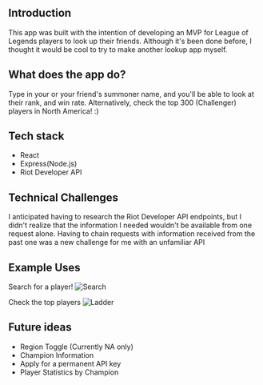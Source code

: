 ## Introduction

This app was built with the intention of developing an MVP for League of Legends players to look up their friends. Although it's been done before, I thought it would be cool to try to make another lookup app myself.

## What does the app do? 
Type in your or your friend's summoner name, and you'll be able to look at their rank, and win rate.
Alternatively, check the top 300 (Challenger) players in North America! :)

    
## Tech stack

   - React
   - Express(Node.js)
   - Riot Developer API

## Technical Challenges 

I anticipated having to research the Riot Developer API endpoints, but I didn't realize that the information I needed wouldn't be available from one request alone. Having to chain requests with information received from the past one was a new challenge for me with an unfamiliar API

## Example Uses

Search for a player!
![Search](http://www.giphy.com/gifs/dvTuC3Zk9zoWoNt0Ud)

Check the top players
![Ladder](http://www.giphy.com/gifs/XejXrMC6NP8R5EiFQu)


## Future ideas

 - Region Toggle (Currently NA only)
 - Champion Information
 - Apply for a permanent API key
 - Player Statistics by Champion 
    

